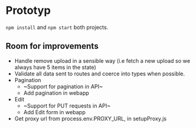 # Prototyp

`npm install` and `npm start` both projects.

## Room for improvements

- Handle remove upload in a sensible way (i.e fetch a new upload so we always have 5 items in the state)
- Validate all data sent to routes and coerce into types when possible.
- Pagination
  - ~Support for pagination in API~
  - Add pagination in webapp
- Edit
  - ~Support for PUT requests in API~
  - Add Edit form in webapp
- Get proxy url from process.env.PROXY_URL, in setupProxy.js
